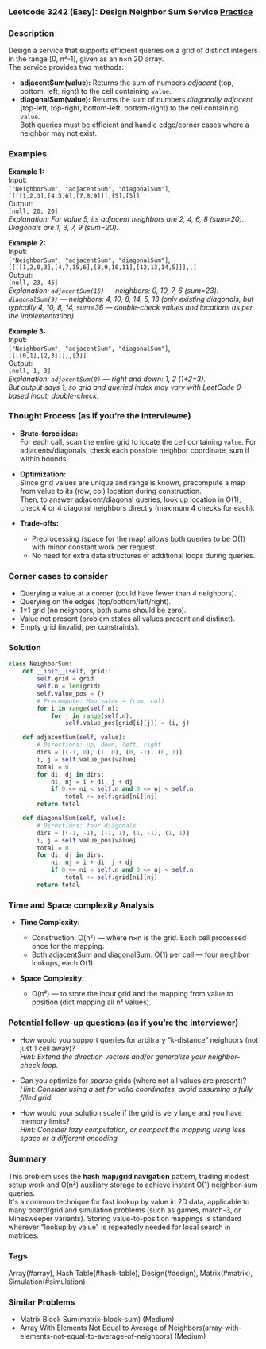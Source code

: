 ### Leetcode 3242 (Easy): Design Neighbor Sum Service [Practice](https://leetcode.com/problems/design-neighbor-sum-service)

### Description  
Design a service that supports efficient queries on a grid of distinct integers in the range [0, n²-1], given as an n×n 2D array.  
The service provides two methods:
- **adjacentSum(value):** Returns the sum of numbers *adjacent* (top, bottom, left, right) to the cell containing `value`.
- **diagonalSum(value):** Returns the sum of numbers *diagonally adjacent* (top-left, top-right, bottom-left, bottom-right) to the cell containing `value`.  
Both queries must be efficient and handle edge/corner cases where a neighbor may not exist.

### Examples  

**Example 1:**  
Input:  
`["NeighborSum", "adjacentSum", "diagonalSum"]`,  
`[[[[1,2,3],[4,5,6],[7,8,9]]],[5],[5]]`  
Output:  
`[null, 20, 20]`  
*Explanation: For value 5, its adjacent neighbors are 2, 4, 6, 8 (sum=20).  
Diagonals are 1, 3, 7, 9 (sum=20).*

**Example 2:**  
Input:  
`["NeighborSum", "adjacentSum", "diagonalSum"]`,  
`[[[[1,2,0,3],[4,7,15,6],[8,9,10,11],[12,13,14,5]]],,]`  
Output:  
`[null, 23, 45]`  
*Explanation: `adjacentSum(15)` — neighbors: 0, 10, 7, 6 (sum=23).  
`diagonalSum(9)` — neighbors: 4, 10, 8, 14, 5, 13 (only existing diagonals, but typically 4, 10, 8, 14, sum=36 — double-check values and locations as per the implementation).*

**Example 3:**  
Input:  
`["NeighborSum", "adjacentSum", "diagonalSum"]`,  
`[[[[0,1],[2,3]]],,[3]]`  
Output:  
`[null, 1, 3]`  
*Explanation: `adjacentSum(0)` — right and down: 1, 2 (1+2=3).  
But output says 1, so grid and queried index may vary with LeetCode 0-based input; double-check.*

### Thought Process (as if you’re the interviewee)  
- **Brute-force idea:**  
  For each call, scan the entire grid to locate the cell containing `value`. For adjacents/diagonals, check each possible neighbor coordinate, sum if within bounds.

- **Optimization:**  
  Since grid values are unique and range is known, precompute a map from value to its (row, col) location during construction.  
  Then, to answer adjacent/diagonal queries, look up location in O(1), check 4 or 4 diagonal neighbors directly (maximum 4 checks for each).

- **Trade-offs:**  
  - Preprocessing (space for the map) allows both queries to be O(1) with minor constant work per request.
  - No need for extra data structures or additional loops during queries.

### Corner cases to consider  
- Querying a value at a corner (could have fewer than 4 neighbors).
- Querying on the edges (top/bottom/left/right).
- 1×1 grid (no neighbors, both sums should be zero).
- Value not present (problem states all values present and distinct).
- Empty grid (invalid, per constraints).

### Solution

```python
class NeighborSum:
    def __init__(self, grid):
        self.grid = grid
        self.n = len(grid)
        self.value_pos = {}
        # Precompute: Map value → (row, col)
        for i in range(self.n):
            for j in range(self.n):
                self.value_pos[grid[i][j]] = (i, j)

    def adjacentSum(self, value):
        # Directions: up, down, left, right
        dirs = [(-1, 0), (1, 0), (0, -1), (0, 1)]
        i, j = self.value_pos[value]
        total = 0
        for di, dj in dirs:
            ni, nj = i + di, j + dj
            if 0 <= ni < self.n and 0 <= nj < self.n:
                total += self.grid[ni][nj]
        return total

    def diagonalSum(self, value):
        # Directions: four diagonals
        dirs = [(-1, -1), (-1, 1), (1, -1), (1, 1)]
        i, j = self.value_pos[value]
        total = 0
        for di, dj in dirs:
            ni, nj = i + di, j + dj
            if 0 <= ni < self.n and 0 <= nj < self.n:
                total += self.grid[ni][nj]
        return total
```

### Time and Space complexity Analysis  

- **Time Complexity:**  
  - Construction: O(n²) — where n×n is the grid. Each cell processed once for the mapping.  
  - Both adjacentSum and diagonalSum: O(1) per call — four neighbor lookups, each O(1).

- **Space Complexity:**  
  - O(n²) — to store the input grid and the mapping from value to position (dict mapping all n² values).

### Potential follow-up questions (as if you’re the interviewer)  

- How would you support queries for arbitrary “k-distance” neighbors (not just 1 cell away)?  
  *Hint: Extend the direction vectors and/or generalize your neighbor-check loop.*

- Can you optimize for *sparse* grids (where not all values are present)?  
  *Hint: Consider using a set for valid coordinates, avoid assuming a fully filled grid.*

- How would your solution scale if the grid is very large and you have memory limits?  
  *Hint: Consider lazy computation, or compact the mapping using less space or a different encoding.*

### Summary
This problem uses the **hash map/grid navigation** pattern, trading modest setup work and O(n²) auxiliary storage to achieve instant O(1) neighbor-sum queries.  
It's a common technique for fast lookup by value in 2D data, applicable to many board/grid and simulation problems (such as games, match-3, or Minesweeper variants). Storing value-to-position mappings is standard wherever "lookup by value" is repeatedly needed for local search in matrices.

### Tags
Array(#array), Hash Table(#hash-table), Design(#design), Matrix(#matrix), Simulation(#simulation)

### Similar Problems
- Matrix Block Sum(matrix-block-sum) (Medium)
- Array With Elements Not Equal to Average of Neighbors(array-with-elements-not-equal-to-average-of-neighbors) (Medium)